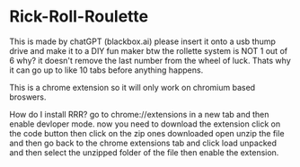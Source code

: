# Rick-Roll-Roulette
This is made by chatGPT (blackbox.ai) please insert it onto a usb thump drive and make it to a DIY fun maker btw the rollette system is NOT 1 out of 6 why? it doesn't remove the last number from the wheel of luck. Thats why it can go up to like 10 tabs before anything happens.

This is a chrome extension so it will only work on chromium based broswers.

How do I install RRR? go to chrome://extensions in a new tab and then enable devloper mode. now you need to download the extension click on the code button then click on the zip
ones downloaded open unzip the file and then go back to the chrome extensions tab and click load unpacked and then select the unzipped folder of the file then enable the extension.
